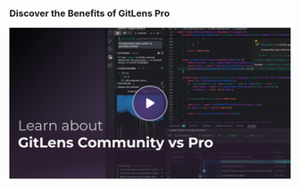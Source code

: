 ### Discover the Benefits of GitLens Pro

<a href="https://www.youtube.com/watch?v=UQPb73Zz9qk?utm_source=gitlens-extension&amp;utm_medium=walkthru_welcome" title="Watch the Getting Started tutorial video">
  <img src="thumbnails/welcome.png" alt="GitLens tutorial video" />
</a>
